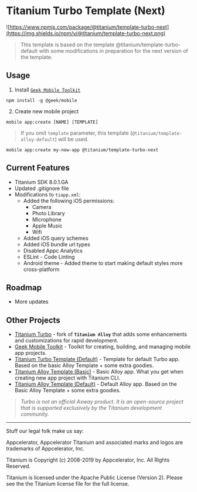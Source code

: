 # Titanium Turbo Template (Next)

![https://www.npmjs.com/package/@titanium/template-turbo-next](https://img.shields.io/npm/v/@titanium/template-turbo-next.png)

> This template is based on the template @titanium/template-turbo-default with some modifications in preparation for the next version of the template.

## Usage

1. Install [`Geek Mobile Toolkit`](https://www.npmjs.com/package/@geek/mobile)

```
npm install -g @geek/mobile
```

2. Create new mobile project

```
mobile app:create [NAME] [TEMPLATE]
```

> If you omit `template` parameter, this template (`@titanium/template-alloy-default`) will be used.

```
mobile app:create my-new-app @titanium/template-turbo-next
```


## Current Features

* Titanium SDK 8.0.1.GA
* Updated .gitignore file
* Modifications to `tiapp.xml`:
  * Added the following iOS permissions:
    * Camera
    * Photo Library
    * Microphone
    * Apple Music
    * Wifi
  * Added iOS query schemes
  * Added iOS bundle url types
  * Disabled Appc Analytics
  * ESLint - Code Linting
  * Android theme - Added theme to start making default styles more cross-platform
  

## Roadmap

  * More updates

## Other Projects

* [Titanium Turbo](https://www.npmjs.com/package/@titanium/turbo) - fork of **`Titanium Alloy`** that adds some enhancements and customizations for rapid development.
* [Geek Mobile Toolkit](https://www.npmjs.com/package/@geek/mobile) - Toolkit for creating, building, and managing mobile app projects.
* [Titanium Turbo Template (Default)](https://www.npmjs.com/package/@titanium/template-turbo-default) - Template for default Turbo app.  Based on the basic Alloy Template + some extra goodies.
* [Titanium Alloy Template (Basic)](https://www.npmjs.com/package/@titanium/template-alloy-basic) - Basic Alloy app.  What you get when creating new app project with Titanium CLI.
* [Titanium Alloy Template (Default)](https://www.npmjs.com/package/@titanium/template-alloy-default) - Default Alloy app.  Based on the Basic Alloy Template + some extra goodies.


> _Turbo is not an official Axway product.  It is an open-source project that is supported exclusively by the Titanium development community._

----------------------------------
Stuff our legal folk make us say:

Appcelerator, Appcelerator Titanium and associated marks and logos are 
trademarks of Appcelerator, Inc. 

Titanium is Copyright (c) 2008-2019 by Appcelerator, Inc. All Rights Reserved.

Titanium is licensed under the Apache Public License (Version 2). Please
see the the Titanium license file for the full license.

